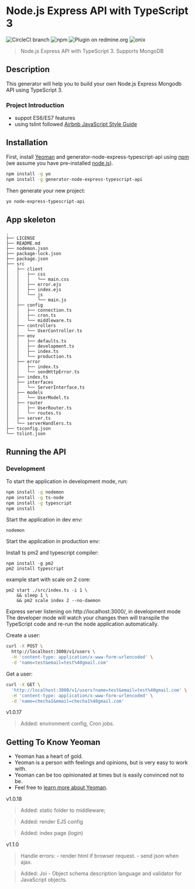 # Node.js Express API with TypeScript 3


![CircleCI branch](https://img.shields.io/circleci/project/github/RedSparr0w/node-csgo-parser/master.svg?style=flat-square)
![npm](https://img.shields.io/npm/dm/localeval.svg?style=flat-square)
![Plugin on redmine.org](https://img.shields.io/redmine/plugin/stars/redmine_xlsx_format_issue_exporter.svg?style=flat-square)
![onix](https://img.shields.io/badge/onix-systems-blue.svg)

> Node.js Express API with TypeScript 3. Supports MongoDB

## Description
This generator will help you to build your own Node.js Express Mongodb API using TypeScript 3.

### Project Introduction
- suppot ES6/ES7 features
- using tslint followed [Airbnb JavaScript Style Guide](https://github.com/airbnb/javascript)

## Installation

First, install [Yeoman](http://yeoman.io) and generator-node-express-typescript-api using [npm](https://www.npmjs.com/) (we assume you have pre-installed [node.js](https://nodejs.org/)).

```bash
npm install -g yo
npm install -g generator-node-express-typescript-api
```

Then generate your new project:

```bash
yo node-express-typescript-api
```
## App skeleton
```
.
├── LICENSE
├── README.md
├── nodemon.json
├── package-lock.json
├── package.json
├── src
│   ├── client
│   │   ├── css
│   │   │   └── main.css
│   │   ├── error.ejs
│   │   ├── index.ejs
│   │   └── js
│   │       └── main.js
│   ├── config
│   │   ├── connection.ts
│   │   ├── cron.ts
│   │   └── middleware.ts
│   ├── controllers
│   │   └── UserController.ts
│   ├── env
│   │   ├── defaults.ts
│   │   ├── development.ts
│   │   ├── index.ts
│   │   └── production.ts
│   ├── error
│   │   ├── index.ts
│   │   └── sendHttpError.ts
│   ├── index.ts
│   ├── interfaces
│   │   └── ServerInterface.ts
│   ├── models
│   │   └── UserModel.ts
│   ├── router
│   │   ├── UserRouter.ts
│   │   └── routes.ts
│   ├── server.ts
│   └── serverHandlers.ts
├── tsconfig.json
└── tslint.json
```
## Running the API
### Development
To start the application in development mode, run:

```bash
npm install -g nodemon
npm install -g ts-node
npm install -g typescript
npm install
```

Start the application in dev env:
```
nodemon
```
Start the application in production env:

Install ts pm2 and typescript compiler:
```
npm install -g pm2
pm2 install typescript
```

example start with scale on 2 core:
```
pm2 start ./src/index.ts -i 1 \
    && sleep 1 \
    && pm2 scale index 2 --no-daemon
```

Express server listening on http://localhost:3000/, in development mode
The developer mode will watch your changes then will transpile the TypeScript code and re-run the node application automatically.

Create a user:

```bash
curl -X POST \
  http://localhost:3000/v1/users \
  -H 'content-type: application/x-www-form-urlencoded' \
  -d 'name=test&email=test%40gmail.com'
```

Get a user:

```bash
curl -X GET \
  'http://localhost:3000/v1/users?name=test&email=test%40gmail.com' \
  -H 'content-type: application/x-www-form-urlencoded' \
  -d 'name=checha1&email=checha1%40gmail.com'
```

v1.0.17
>Added: environment config, Cron jobs.

## Getting To Know Yeoman

 * Yeoman has a heart of gold.
 * Yeoman is a person with feelings and opinions, but is very easy to work with.
 * Yeoman can be too opinionated at times but is easily convinced not to be.
 * Feel free to [learn more about Yeoman](http://yeoman.io/).

[travis-image]: https://travis-ci.org/caiobsouza/generator-ts-node-api.svg?branch=master
[travis-url]: https://travis-ci.org/caiobsouza/generator-ts-node-api

v1.0.18
> Added: static folder to middleware;

> Added: render EJS config

> Added: index page (login)

v1.1.0

> Handle errors:
    - render html if browser request.
    - send json when ajax.

> Added: Joi
    - Object schema description language and validator for JavaScript objects.